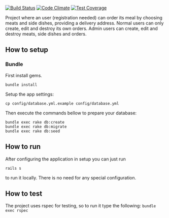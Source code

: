 [![Build Status](https://travis-ci.org/argushalley/LunchDelivery.svg?branch=master)](https://travis-ci.org/argushalley/LunchDelivery) [![Code Climate](https://codeclimate.com/github/argushalley/LunchDelivery/badges/gpa.svg)](https://codeclimate.com/github/argushalley/LunchDelivery) [![Test Coverage](https://codeclimate.com/github/argushalley/LunchDelivery/badges/coverage.svg)](https://codeclimate.com/github/argushalley/LunchDelivery)

Project where an user (registration needed) can order its meal by choosing meats and side dishes, providing a delivery address.
Normal users can only create, edit and destroy its own orders. Admin users can create, edit and destroy meats, side dishes and orders.

## How to setup

### Bundle

First install gems.

```console
bundle install
```

Setup the app settings:

```console
cp config/database.yml.example config/database.yml
```

Then execute the commands bellow to prepare your database:

```console
bundle exec rake db:create
bundle exec rake db:migrate
bundle exec rake db:seed
```

## How to run

After configuring the application in setup you can just run
```console
rails s
```
to run it locally. There is no need for any special configuration.


## How to test

The project uses rspec for testing, so to run it type the following:
<code>bundle exec rspec</code>
